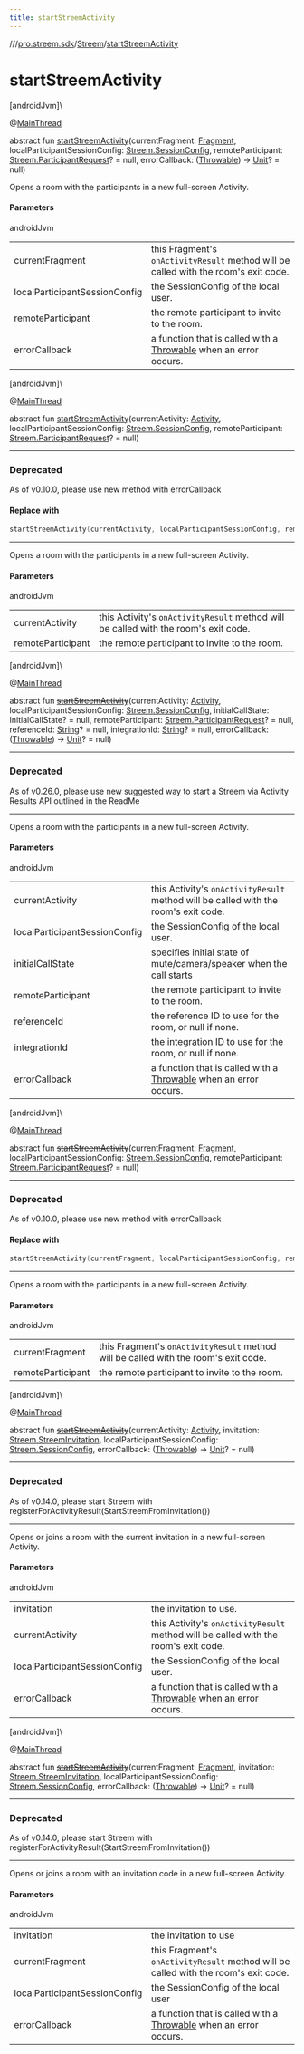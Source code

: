 ```yaml
---
title: startStreemActivity
---
```

//[<root>](../../../index.html)/[pro.streem.sdk](../index.html)/[Streem](index.html)/[startStreemActivity](start-streem-activity.html)



# startStreemActivity



[androidJvm]\




@[MainThread](https://developer.android.com/reference/kotlin/androidx/annotation/MainThread.html)



abstract fun [startStreemActivity](start-streem-activity.html)(currentFragment: [Fragment](https://developer.android.com/reference/kotlin/androidx/fragment/app/Fragment.html), localParticipantSessionConfig: [Streem.SessionConfig](-session-config/index.html), remoteParticipant: [Streem.ParticipantRequest](-participant-request/index.html)? = null, errorCallback: ([Throwable](https://kotlinlang.org/api/latest/jvm/stdlib/kotlin/-throwable/index.html)) -&gt; [Unit](https://kotlinlang.org/api/latest/jvm/stdlib/kotlin/-unit/index.html)? = null)



Opens a room with the participants in a new full-screen Activity.



#### Parameters


androidJvm

| | |
|---|---|
| currentFragment | this Fragment's `onActivityResult` method will be called with the room's exit code. |
| localParticipantSessionConfig | the SessionConfig of the local user. |
| remoteParticipant | the remote participant to invite to the room. |
| errorCallback | a function that is called with a [Throwable](https://kotlinlang.org/api/latest/jvm/stdlib/kotlin/-throwable/index.html) when an error occurs. |





[androidJvm]\




@[MainThread](https://developer.android.com/reference/kotlin/androidx/annotation/MainThread.html)



abstract fun [~~startStreemActivity~~](start-streem-activity.html)(currentActivity: [Activity](https://developer.android.com/reference/kotlin/android/app/Activity.html), localParticipantSessionConfig: [Streem.SessionConfig](-session-config/index.html), remoteParticipant: [Streem.ParticipantRequest](-participant-request/index.html)? = null)

---

### Deprecated



As of v0.10.0, please use new method with errorCallback



#### Replace with

```kotlin
startStreemActivity(currentActivity, localParticipantSessionConfig, remoteParticipant) { error -> }
```
---


Opens a room with the participants in a new full-screen Activity.



#### Parameters


androidJvm

| | |
|---|---|
| currentActivity | this Activity's `onActivityResult` method will be called with the room's exit code. |
| remoteParticipant | the remote participant to invite to the room. |





[androidJvm]\




@[MainThread](https://developer.android.com/reference/kotlin/androidx/annotation/MainThread.html)



abstract fun [~~startStreemActivity~~](start-streem-activity.html)(currentActivity: [Activity](https://developer.android.com/reference/kotlin/android/app/Activity.html), localParticipantSessionConfig: [Streem.SessionConfig](-session-config/index.html), initialCallState: InitialCallState? = null, remoteParticipant: [Streem.ParticipantRequest](-participant-request/index.html)? = null, referenceId: [String](https://kotlinlang.org/api/latest/jvm/stdlib/kotlin/-string/index.html)? = null, integrationId: [String](https://kotlinlang.org/api/latest/jvm/stdlib/kotlin/-string/index.html)? = null, errorCallback: ([Throwable](https://kotlinlang.org/api/latest/jvm/stdlib/kotlin/-throwable/index.html)) -&gt; [Unit](https://kotlinlang.org/api/latest/jvm/stdlib/kotlin/-unit/index.html)? = null)

---

### Deprecated



As of v0.26.0, please use new suggested way to start a Streem via Activity Results API outlined in the ReadMe

---


Opens a room with the participants in a new full-screen Activity.



#### Parameters


androidJvm

| | |
|---|---|
| currentActivity | this Activity's `onActivityResult` method will be called with the room's exit code. |
| localParticipantSessionConfig | the SessionConfig of the local user. |
| initialCallState | specifies initial state of mute/camera/speaker when the call starts |
| remoteParticipant | the remote participant to invite to the room. |
| referenceId | the reference ID to use for the room, or null if none. |
| integrationId | the integration ID to use for the room, or null if none. |
| errorCallback | a function that is called with a [Throwable](https://kotlinlang.org/api/latest/jvm/stdlib/kotlin/-throwable/index.html) when an error occurs. |





[androidJvm]\




@[MainThread](https://developer.android.com/reference/kotlin/androidx/annotation/MainThread.html)



abstract fun [~~startStreemActivity~~](start-streem-activity.html)(currentFragment: [Fragment](https://developer.android.com/reference/kotlin/androidx/fragment/app/Fragment.html), localParticipantSessionConfig: [Streem.SessionConfig](-session-config/index.html), remoteParticipant: [Streem.ParticipantRequest](-participant-request/index.html)? = null)

---

### Deprecated



As of v0.10.0, please use new method with errorCallback



#### Replace with

```kotlin
startStreemActivity(currentFragment, localParticipantSessionConfig, remoteParticipant) { error -> }
```
---


Opens a room with the participants in a new full-screen Activity.



#### Parameters


androidJvm

| | |
|---|---|
| currentFragment | this Fragment's `onActivityResult` method will be called with the room's exit code. |
| remoteParticipant | the remote participant to invite to the room. |





[androidJvm]\




@[MainThread](https://developer.android.com/reference/kotlin/androidx/annotation/MainThread.html)



abstract fun [~~startStreemActivity~~](start-streem-activity.html)(currentActivity: [Activity](https://developer.android.com/reference/kotlin/android/app/Activity.html), invitation: [Streem.StreemInvitation](-streem-invitation/index.html), localParticipantSessionConfig: [Streem.SessionConfig](-session-config/index.html), errorCallback: ([Throwable](https://kotlinlang.org/api/latest/jvm/stdlib/kotlin/-throwable/index.html)) -&gt; [Unit](https://kotlinlang.org/api/latest/jvm/stdlib/kotlin/-unit/index.html)? = null)

---

### Deprecated



As of v0.14.0, please start Streem with registerForActivityResult(StartStreemFromInvitation())

---


Opens or joins a room with the current invitation in a new full-screen Activity.



#### Parameters


androidJvm

| | |
|---|---|
| invitation | the invitation to use. |
| currentActivity | this Activity's `onActivityResult` method will be called with the room's exit code. |
| localParticipantSessionConfig | the SessionConfig of the local user. |
| errorCallback | a function that is called with a [Throwable](https://kotlinlang.org/api/latest/jvm/stdlib/kotlin/-throwable/index.html) when an error occurs. |





[androidJvm]\




@[MainThread](https://developer.android.com/reference/kotlin/androidx/annotation/MainThread.html)



abstract fun [~~startStreemActivity~~](start-streem-activity.html)(currentFragment: [Fragment](https://developer.android.com/reference/kotlin/androidx/fragment/app/Fragment.html), invitation: [Streem.StreemInvitation](-streem-invitation/index.html), localParticipantSessionConfig: [Streem.SessionConfig](-session-config/index.html), errorCallback: ([Throwable](https://kotlinlang.org/api/latest/jvm/stdlib/kotlin/-throwable/index.html)) -&gt; [Unit](https://kotlinlang.org/api/latest/jvm/stdlib/kotlin/-unit/index.html)? = null)

---

### Deprecated



As of v0.14.0, please start Streem with registerForActivityResult(StartStreemFromInvitation())

---


Opens or joins a room with an invitation code in a new full-screen Activity.



#### Parameters


androidJvm

| | |
|---|---|
| invitation | the invitation to use |
| currentFragment | this Fragment's `onActivityResult` method will be called with the room's exit code. |
| localParticipantSessionConfig | the SessionConfig of the local user |
| errorCallback | a function that is called with a [Throwable](https://kotlinlang.org/api/latest/jvm/stdlib/kotlin/-throwable/index.html) when an error occurs. |




